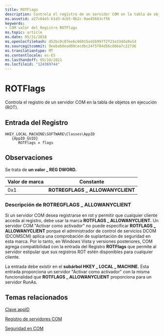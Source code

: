 ```yaml
---
title: ROTFlags
description: Controla el registro de un servidor COM en la tabla de objetos en ejecución (ROT).
ms.assetid: a27c04e5-b1d3-4cb5-9b2c-9ae45663cf56
keywords:
- COM valor del Registro ROTFlags
ms.topic: article
ms.date: 05/31/2018
ms.openlocfilehash: d52bc0c07ee6c86015ad1b997f2f21e33dda9a1d
ms.sourcegitcommit: 9eebab0ead09cecdbc24f5f84d56c8b6a7c22736
ms.translationtype: MT
ms.contentlocale: es-ES
ms.lasthandoff: 09/10/2021
ms.locfileid: "124369744"
---
```

# <a name="rotflags"></a>ROTFlags

Controla el registro de un servidor COM en la tabla de objetos en ejecución (ROT).

## <a name="registry-entry"></a>Entrada del Registro

```
HKEY_LOCAL_MACHINE\SOFTWARE\Classes\AppID
   {AppID_GUID}
      ROTFlags = flags
```

## <a name="remarks"></a>Observaciones

Se trata de **un valor \_ REG DWORD.**



| Valor de marca | Constante                        |
|------------|---------------------------------|
| 0x1        | **ROTREGFLAGS \_ ALLOWANYCLIENT** |



 

### <a name="rotregflags_allowanyclient-description"></a>Descripción de ROTREGFLAGS \_ ALLOWANYCLIENT

Si un servidor COM desea registrarse en rot y permitir que cualquier cliente acceda al registro, debe usar la marca **ROTFLAGS \_ ALLOWANYCLIENT.** Un servidor COM "Activar como activador" no puede especificar **ROTFLAGS \_ ALLOWANYCLIENT** porque el administrador de control de servicios DCOM (DCOMSCM) aplica una comprobación de suplantación de seguridad en esta marca. Por lo tanto, en Windows Vista y versiones posteriores, COM agrega compatibilidad con la entrada del Registro **ROTFlags** que permite al servidor estipular que sus registros ROT estén disponibles para cualquier cliente.

La entrada debe existir en el **subárbol HKEY \_ LOCAL \_ MACHINE.** Esta entrada proporciona un servidor "Activar como activador" con la misma funcionalidad que **ROTFLAGS \_ ALLOWANYCLIENT** proporciona para un servidor RunAs.

## <a name="related-topics"></a>Temas relacionados

<dl> <dt>

[Clave appID](appid-key.md)
</dt> <dt>

[Registro de servidores COM](registering-com-servers.md)
</dt> <dt>

[Seguridad en COM](security-in-com.md)
</dt> </dl>

 

 





